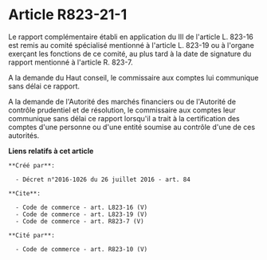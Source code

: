 # Article R823-21-1

Le rapport complémentaire établi en application du III de l'article L. 823-16 est remis au comité spécialisé mentionné à
l'article L. 823-19 ou à l'organe exerçant les fonctions de ce comité, au plus tard à la date de signature du rapport
mentionné à l'article R. 823-7. 

A la demande du Haut conseil, le commissaire aux comptes lui communique sans délai ce rapport. 

A la demande de l'Autorité des marchés financiers ou de l'Autorité de contrôle prudentiel et de résolution, le commissaire
aux comptes leur communique sans délai ce rapport lorsqu'il a trait à la certification des comptes d'une personne ou d'une
entité soumise au contrôle d'une de ces autorités.

**Liens relatifs à cet article**

	**Créé par**:

	  - Décret n°2016-1026 du 26 juillet 2016 - art. 84

	**Cite**:

	  - Code de commerce - art. L823-16 (V)
	  - Code de commerce - art. L823-19 (V)
	  - Code de commerce - art. R823-7 (V)

	**Cité par**:

	  - Code de commerce - art. R823-10 (V)
